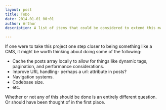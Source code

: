 ```yaml
---
layout: post
title: ToDo
date: 2014-01-01 00:01
author: Arthur
description: A list of items that could be considered to extend this madness.

---
```


If one were to take this project one step closer to being something like a CMS, it might be worth thinking about doing some of the following:

* Cache the posts array locally to allow for things like dynamic tags, pagination, and performance considerations.
* Improve URL handling- perhaps a url: attribute in posts?
* Navigation systems.
* Codebase size.
* etc.

Whether or not any of this should be done is an entirely different question. Or should have been thought of in the first place.